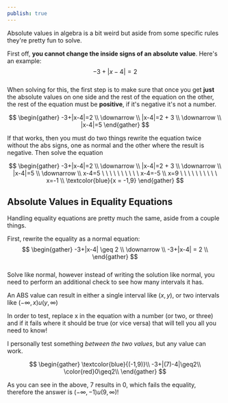 ```yaml
---  
publish: true  
---  
```

  
Absolute values in algebra is a bit weird but aside from some specific rules they're pretty fun to solve.  
  
First off, **you cannot change the inside signs of an absolute value**. Here's an example:  
$$  
-3+|x-4|=2   
$$  
When solving for this, the first step is to make sure that once you get **just** the absolute values on one side and the rest of the equation on the other, the rest of the equation must be **positive**, if it's negative it's not a number.  
  
$$  
\begin{gather}   
-3+|x-4|=2  \\  
\downarrow \\  
|x-4|=2 + 3 \\  
\downarrow \\  
|x-4|=5   
\end{gather}  
$$  
  
If that works, then you must do two things rewrite the equation twice without the abs signs, one as normal and the other where the result is negative. Then solve the equation  
  
$$  
\begin{gather}   
-3+|x-4|=2  \\  
\downarrow \\  
|x-4|=2 + 3 \\  
\downarrow \\  
|x-4|=5 \\  
\downarrow \\  
x-4=5 \ \ \ \ \ \ \ \ \ \ x-4=-5  
\\  
x=9 \ \ \ \ \ \ \ \ \ \ x=-1 \\  
\textcolor{blue}{x = -1,9}  
\end{gather}  
$$  
## Absolute Values in Equality Equations  
Handling equality equations are pretty much the same, aside from a couple things.  
  
First, rewrite the equality as a normal equation:  
$$  
\begin{gather}   
-3+|x-4| \geq 2  \\  
\downarrow \\  
-3+|x-4| = 2 \\  
\end{gather}  
$$  
Solve like normal, however instead of writing the solution like normal, you need to perform an additional check to see how many intervals it has.  
  
An ABS value can result in either a single interval like $(x,y)$, or two intervals like $(-\infty,x)u(y,\infty)$  
  
In order to test, replace x in the equation with a number (or two, or three) and if it fails where it should be true (or vice versa) that will tell you all you need to know!  
  
I personally test something *between the two values*, but any value can work.  
  
$$  
\begin{gather}  
\textcolor{blue}{(-1,9)}\\  
-3+|(7)-4|\geq2\\  
\color{red}0\geq2\\  
\end{gather}  
$$  
  
As you can see in the above, 7 results in 0, which fails the equality, therefore the answer is $(-\infty,-1)u(9,\infty)$!  
